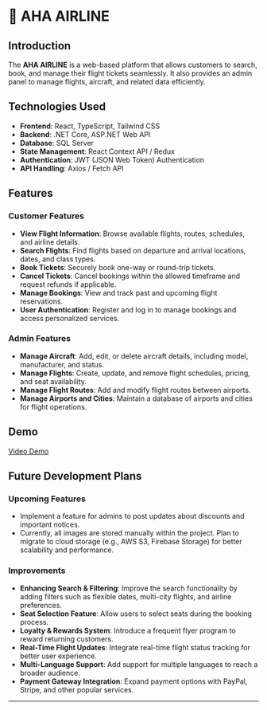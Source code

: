# 🛫 AHA AIRLINE

## Introduction
The **AHA AIRLINE** is a web-based platform that allows customers to search, book, and manage their flight tickets seamlessly. It also provides an admin panel to manage flights, aircraft, and related data efficiently.

## Technologies Used
- **Frontend**: React, TypeScript, Tailwind CSS
- **Backend**: .NET Core, ASP.NET Web API
- **Database**: SQL Server
- **State Management**: React Context API / Redux
- **Authentication**: JWT (JSON Web Token) Authentication
- **API Handling**: Axios / Fetch API

## Features

### Customer Features
- **View Flight Information**: Browse available flights, routes, schedules, and airline details.
- **Search Flights**: Find flights based on departure and arrival locations, dates, and class types.
- **Book Tickets**: Securely book one-way or round-trip tickets.
- **Cancel Tickets**: Cancel bookings within the allowed timeframe and request refunds if applicable.
- **Manage Bookings**: View and track past and upcoming flight reservations.
- **User Authentication**: Register and log in to manage bookings and access personalized services.
### Admin Features
- **Manage Aircraft**: Add, edit, or delete aircraft details, including model, manufacturer, and status.
- **Manage Flights**: Create, update, and remove flight schedules, pricing, and seat availability.
- **Manage Flight Routes**: Add and modify flight routes between airports.
- **Manage Airports and Cities**: Maintain a database of airports and cities for flight operations.
  
## Demo

[Video Demo](https://drive.google.com/file/d/1C4C6aKE-hVe6yDo4r_ANW3eeZO5RwLGv/view?usp=sharing)

## Future Development Plans
### Upcoming Features
   - Implement a feature for admins to post updates about discounts and important notices.
   - Currently, all images are stored manually within the project. Plan to migrate to cloud storage (e.g., AWS S3, Firebase Storage) for better scalability and performance.

### Improvements
- **Enhancing Search & Filtering**: Improve the search functionality by adding filters such as flexible dates, multi-city flights, and airline preferences.
- **Seat Selection Feature**: Allow users to select seats during the booking process.
- **Loyalty & Rewards System**: Introduce a frequent flyer program to reward returning customers.
- **Real-Time Flight Updates**: Integrate real-time flight status tracking for better user experience.
- **Multi-Language Support**: Add support for multiple languages to reach a broader audience.
- **Payment Gateway Integration**: Expand payment options with PayPal, Stripe, and other popular services.

---

